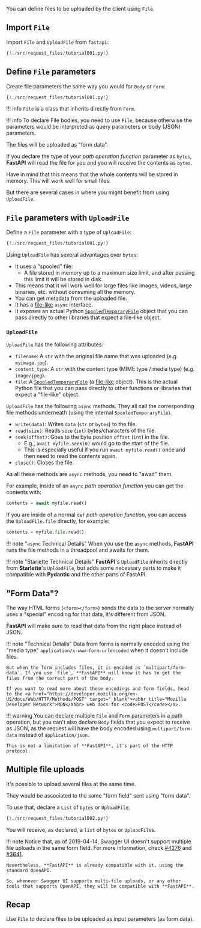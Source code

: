 You can define files to be uploaded by the client using `File`.

## Import `File`

Import `File` and `UploadFile` from `fastapi`:

```Python hl_lines="1"
{!./src/request_files/tutorial001.py!}
```

## Define `File` parameters

Create file parameters the same way you would for `Body` or `Form`:

```Python hl_lines="7"
{!./src/request_files/tutorial001.py!}
```

!!! info
    `File` is a class that inherits directly from `Form`.

!!! info
    To declare File bodies, you need to use `File`, because otherwise the parameters would be interpreted as query parameters or body (JSON) parameters.

The files will be uploaded as "form data".

If you declare the type of your *path operation function* parameter as `bytes`, **FastAPI** will read the file for you and you will receive the contents as `bytes`.

Have in mind that this means that the whole contents will be stored in memory. This will work well for small files.

But there are several cases in where you might benefit from using `UploadFile`.


## `File` parameters with `UploadFile`

Define a `File` parameter with a type of `UploadFile`:

```Python hl_lines="12"
{!./src/request_files/tutorial001.py!}
```

Using `UploadFile` has several advantages over `bytes`:

* It uses a "spooled" file:
    * A file stored in memory up to a maximum size limit, and after passing this limit it will be stored in disk.
* This means that it will work well for large files like images, videos, large binaries, etc. without consuming all the memory.
* You can get metadata from the uploaded file.
* It has a <a href="https://docs.python.org/3/glossary.html#term-file-like-object" target="_blank">file-like</a> `async` interface.
* It exposes an actual Python <a href="https://docs.python.org/3/library/tempfile.html#tempfile.SpooledTemporaryFile" target="_blank">`SpooledTemporaryFile`</a> object that you can pass directly to other libraries that expect a file-like object.


### `UploadFile`

`UploadFile` has the following attributes:

* `filename`: A `str` with the original file name that was uploaded (e.g. `myimage.jpg`).
* `content_type`: A `str` with the content type (MIME type / media type) (e.g. `image/jpeg`).
* `file`: A <a href="https://docs.python.org/3/library/tempfile.html#tempfile.SpooledTemporaryFile" target="_blank">`SpooledTemporaryFile`</a> (a <a href="https://docs.python.org/3/glossary.html#term-file-like-object" target="_blank">file-like</a> object). This is the actual Python file that you can pass directly to other functions or libraries that expect a "file-like" object.


`UploadFile` has the following `async` methods. They all call the corresponding file methods underneath (using the internal `SpooledTemporaryFile`).

* `write(data)`: Writes `data` (`str` or `bytes`) to the file.
* `read(size)`: Reads `size` (`int`) bytes/characters of the file.
* `seek(offset)`: Goes to the byte position `offset` (`int`) in the file.
    * E.g., `await myfile.seek(0)` would go to the start of the file.
    * This is especially useful if you run `await myfile.read()` once and then need to read the contents again.
* `close()`: Closes the file.

As all these methods are `async` methods, you need to "await" them.

For example, inside of an `async` *path operation function* you can get the contents with:

```Python
contents = await myfile.read()
```

If you are inside of a normal `def` *path operation function*, you can access the `UploadFile.file` directly, for example:

```Python
contents = myfile.file.read()
```

!!! note "`async` Technical Details"
    When you use the `async` methods, **FastAPI** runs the file methods in a threadpool and awaits for them.


!!! note "Starlette Technical Details"
    **FastAPI**'s `UploadFile` inherits directly from **Starlette**'s `UploadFile`, but adds some necessary parts to make it compatible with **Pydantic** and the other parts of FastAPI.

## "Form Data"? 

The way HTML forms (`<form></form>`) sends the data to the server normally uses a "special" encoding for that data, it's different from JSON.

**FastAPI** will make sure to read that data from the right place instead of JSON.

!!! note "Technical Details"
    Data from forms is normally encoded using the "media type" `application/x-www-form-urlencoded` when it doesn't include files.

    But when the form includes files, it is encoded as `multipart/form-data`. If you use `File`, **FastAPI** will know it has to get the files from the correct part of the body.
    
    If you want to read more about these encodings and form fields, head to the <a href="https://developer.mozilla.org/en-US/docs/Web/HTTP/Methods/POST" target="_blank"><abbr title="Mozilla Developer Network">MDN</abbr> web docs for <code>POST</code></a>.


!!! warning
    You can declare multiple `File` and `Form` parameters in a path operation, but you can't also declare `Body` fields that you expect to receive as JSON, as the request will have the body encoded using `multipart/form-data` instead of `application/json`.

    This is not a limitation of **FastAPI**, it's part of the HTTP protocol.

## Multiple file uploads

It's possible to upload several files at the same time.

They would be associated to the same "form field" sent using "form data".

To use that, declare a `List` of `bytes` or `UploadFile`:

```Python hl_lines="10 15"
{!./src/request_files/tutorial002.py!}
```

You will receive, as declared, a `list` of `bytes` or `UploadFile`s.

!!! note
    Notice that, as of 2019-04-14, Swagger UI doesn't support multiple file uploads in the same form field. For more information, check <a href="https://github.com/swagger-api/swagger-ui/issues/4276" target="_blank">#4276</a> and <a href="https://github.com/swagger-api/swagger-ui/issues/3641" target="_blank">#3641</a>.

    Nevertheless, **FastAPI** is already compatible with it, using the standard OpenAPI.
    
    So, whenever Swagger UI supports multi-file uploads, or any other tools that supports OpenAPI, they will be compatible with **FastAPI**.

## Recap

Use `File` to declare files to be uploaded as input parameters (as form data).
